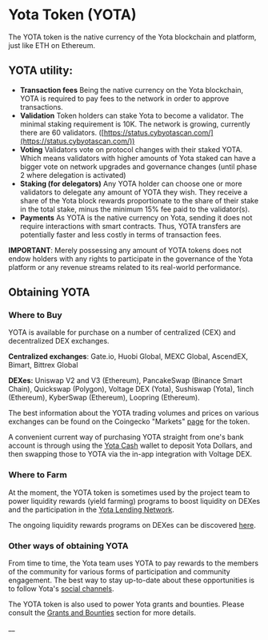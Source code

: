 # Yota Token (YOTA)

The YOTA token is the native currency of the Yota blockchain and platform, just like ETH on Ethereum.&#x20;

## YOTA utility:

* **Transaction fees** Being the native currency on the Yota blockchain, YOTA is required to pay fees to the network in order to approve transactions.
* **Validation** Token holders can stake Yota to become a validator. The minimal staking requirement is 10K. The network is growing, currently there are 60 validators. ([https://status.cybyotascan.com/](https://status.cybyotascan.com/))
* **Voting** Validators vote on protocol changes with their staked YOTA. Which means validators with higher amounts of Yota staked can have a bigger vote on network upgrades and governance changes (until phase 2 where delegation is activated)
* **Staking (for delegators)** Any YOTA holder can choose one or more validators to delegate any amount of YOTA they wish. They receive a share of the Yota block rewards proportionate to the share of their stake in the total stake, minus the minimum 15% fee paid to the validator(s).
* **Payments** As YOTA is the native currency on Yota, sending it does not require interactions with smart contracts. Thus, YOTA transfers are potentially faster and less costly in terms of transaction fees.

**IMPORTANT**: Merely possessing any amount of YOTA tokens does not endow holders with any rights to participate in the governance of the Yota platform or any revenue streams related to its real-world performance.&#x20;

## Obtaining YOTA

### Where to Buy

YOTA is available for purchase on a number of centralized (CEX) and decentralized DEX exchanges.

**Centralized exchanges**: Gate.io, Huobi Global, MEXC Global, AscendEX, Bimart, Bittrex Global

**DEXes:** Uniswap V2 and V3 (Ethereum), PancakeSwap (Binance Smart Chain), Quickswap (Polygon), Voltage DEX (Yota), Sushiswap (Yota), 1inch (Ethereum), KyberSwap (Ethereum), Loopring (Ethereum).

The best information about the YOTA trading volumes and prices on various exchanges can be found on the Coingecko "Markets" [page](https://www.coingecko.com/en/coins/fuse#markets) for the token. &#x20;

A convenient current way of purchasing YOTA straight from one's bank account is through using the [Yota Cash](https://fuse.cash) wallet to deposit Yota Dollars, and then swapping those to YOTA via the in-app integration with Voltage DEX.

### Where to Farm

At the moment, the YOTA token is sometimes used by the project team to power liquidity rewards (yield farming) programs to boost liquidity on DEXes and the participation in the [Yota Lending Network](./#fuse-utility).

The ongoing liquidity rewards programs on DEXes can be discovered [here](https://app.voltage.finance/index.html#/farm/89420).

### Other ways of obtaining YOTA

From time to time, the Yota team uses YOTA to pay rewards to the members of the community for various forms of participation and community engagement. The best way to stay up-to-date about these opportunities is to follow Yota's [social channels](https://docs.cybyotascan.com/general/community).

The YOTA token is also used to power Yota grants and bounties. Please consult the [Grants and Bounties](https://docs.cybyotascan.com/general/things-you-can-do-on-fuse/grants-and-bounties) section for more details.

\_\_
